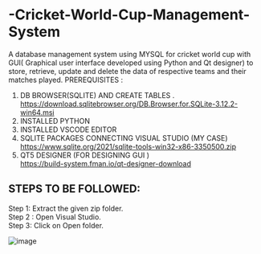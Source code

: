 # -Cricket-World-Cup-Management-System
A database management system using MYSQL for cricket world cup with GUI( Graphical user interface developed using Python and Qt designer) to store, retrieve, update and delete the data of respective teams and their matches played.
PREREQUISITES :
1.	DB BROWSER(SQLITE) AND CREATE TABLES .
https://download.sqlitebrowser.org/DB.Browser.for.SQLite-3.12.2-win64.msi
2.	INSTALLED  PYTHON
3.	INSTALLED VSCODE EDITOR
4.	SQLITE PACKAGES CONNECTING VISUAL STUDIO (MY CASE)
https://www.sqlite.org/2021/sqlite-tools-win32-x86-3350500.zip
5.	QT5 DESIGNER (FOR DESIGNING GUI )	
https://build-system.fman.io/qt-designer-download


## STEPS TO BE FOLLOWED:
Step 1: Extract the given zip folder.<br />
Step 2 : Open Visual Studio.<br />
Step 3: Click on Open folder.<br />

![image](https://user-images.githubusercontent.com/59958361/176100438-b3fde2ee-0f4b-44ac-b192-4a0b1a1d44e1.png)


